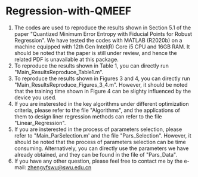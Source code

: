 # Regression-with-QMEEF
1. The codes are used to reproduce the results shown in Section 5.1 of the paper "Quantized Minimum Error Entropy with Fiducial Points for Robust     Regression". We have tested the codes with MATLAB (R2020b) on a machine equipped with 12th Gen Intel(R) Core i5 CPU and 16GB RAM. It should be noted that the paper is still under review, and hence the related PDF is unavailable at this package.  
2. To reproduce the results shown in Table 1, you can directly run "Main_ResultsReproduce_Table1.m".  
3. To reproduce the results shown in Figures 3 and 4, you can directly run "Main_ResultsReproduce_Figures_3_4.m". However, it should be noted that the training time  shown in Figure 4 can be slighty influenced by the device you used.  
4. If you are insterested in the key algorithms under different optimization criteria, please refer to the file "Algorithms", and the applications of them to design liner regression methods can refer to the file "Linear_Regression".  
5. If you are insterested in the process of parameters selection, please refer to "Main_ParSelection.m' and the file "Pars_Selection". However, it should be noted that the process of parameters selection can be time consuming. Alternatively, you can directly use the parameters we have already obtained, and they can be found in the file of "Pars_Data".  
6. If you have any other question, please feel free to contact me by the e-mail: zhengyfswu@swu.edu.cn
